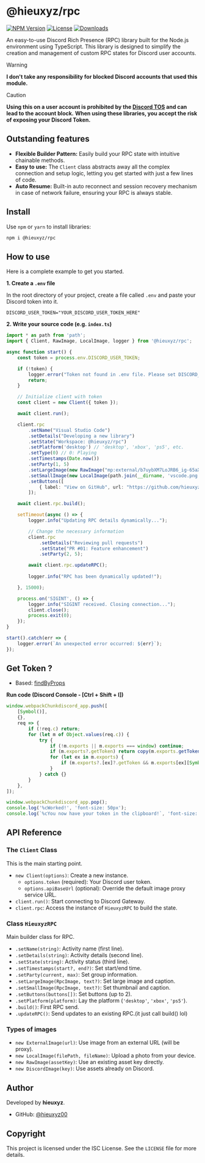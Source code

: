 # @hieuxyz/rpc

[![NPM Version](https://img.shields.io/npm/v/@hieuxyz/rpc.svg)](https://www.npmjs.com/package/@hieuxyz/rpc)
[![License](https://img.shields.io/npm/l/@hieuxyz/rpc.svg)](https://github.com/hieuxyz/rpc/blob/main/LICENSE)
[![Downloads](https://img.shields.io/npm/dt/@hieuxyz/rpc.svg)](https://www.npmjs.com/package/@hieuxyz/rpc)

An easy-to-use Discord Rich Presence (RPC) library built for the Node.js environment using TypeScript. This library is designed to simplify the creation and management of custom RPC states for Discord user accounts.

> [!WARNING]
> **I don't take any responsibility for blocked Discord accounts that used this module.**

> [!CAUTION]
> **Using this on a user account is prohibited by the [Discord TOS](https://discord.com/terms) and can lead to the account block.**
> **When using these libraries, you accept the risk of exposing your Discord Token.**

## Outstanding features

-   **Flexible Builder Pattern:** Easily build your RPC state with intuitive chainable methods.
-   **Easy to use:** The `Client` class abstracts away all the complex connection and setup logic, letting you get started with just a few lines of code.
-   **Auto Resume:** Built-in auto reconnect and session recovery mechanism in case of network failure, ensuring your RPC is always stable.

## Install

Use `npm` or `yarn` to install libraries:

```bash
npm i @hieuxyz/rpc
```

## How to use

Here is a complete example to get you started.

**1. Create a `.env` file**

In the root directory of your project, create a file called `.env` and paste your Discord token into it.

```
DISCORD_USER_TOKEN="YOUR_DISCORD_USER_TOKEN_HERE"
```

**2. Write your source code (e.g. `index.ts`)**

```typescript
import * as path from 'path';
import { Client, RawImage, LocalImage, logger } from '@hieuxyz/rpc';

async function start() {
    const token = process.env.DISCORD_USER_TOKEN;

    if (!token) {
        logger.error("Token not found in .env file. Please set DISCORD_USER_TOKEN.");
        return;
    }

    // Initialize client with token
    const client = new Client({ token });

    await client.run();

    client.rpc
        .setName("Visual Studio Code")
        .setDetails("Developing a new library")
        .setState("Workspace: @hieuxyz/rpc")
        .setPlatform('desktop') // 'desktop', 'xbox', 'ps5', etc.
        .setType(0) // 0: Playing
        .setTimestamps(Date.now())
        .setParty(1, 5)
        .setLargeImage(new RawImage("mp:external/b7uybXM7LoJRB6_ig-65aX6dCHm2qGCEe8CiS5j7c2M/https/cdn.worldvectorlogo.com/logos/typescript.svg"), "TypeScript")
        .setSmallImage(new LocalImage(path.join(__dirname, 'vscode.png'), 'vscode.png'), "VS Code")
        .setButtons([
            { label: "View on GitHub", url: "https://github.com/hieuxyz00/hieuxyz_rpc" }
        ]);

    await client.rpc.build();

    setTimeout(async () => {
        logger.info("Updating RPC details dynamically...");

        // Change the necessary information
        client.rpc
            .setDetails("Reviewing pull requests")
            .setState("PR #01: Feature enhancement")
            .setParty(2, 5);

        await client.rpc.updateRPC();
        
        logger.info("RPC has been dynamically updated!");

    }, 15000);

    process.on('SIGINT', () => {
        logger.info("SIGINT received. Closing connection...");
        client.close();
        process.exit(0);
    });
}

start().catch(err => {
    logger.error(`An unexpected error occurred: ${err}`);
});
```

## Get Token ?

- Based: [findByProps](https://discord.com/channels/603970300668805120/1085682686607249478/1085682686607249478)

<strong>Run code (Discord Console - [Ctrl + Shift + I])</strong>

```js
window.webpackChunkdiscord_app.push([
	[Symbol()],
	{},
	req => {
		if (!req.c) return;
		for (let m of Object.values(req.c)) {
			try {
				if (!m.exports || m.exports === window) continue;
				if (m.exports?.getToken) return copy(m.exports.getToken());
				for (let ex in m.exports) {
					if (m.exports?.[ex]?.getToken && m.exports[ex][Symbol.toStringTag] !== 'IntlMessagesProxy') return copy(m.exports[ex].getToken());
				}
			} catch {}
		}
	},
]);

window.webpackChunkdiscord_app.pop();
console.log('%cWorked!', 'font-size: 50px');
console.log(`%cYou now have your token in the clipboard!`, 'font-size: 16px');
```

## API Reference

### The `Client` Class

This is the main starting point.

-   `new Client(options)`: Create a new instance.
    -   `options.token` (required): Your Discord user token.
    -   `options.apiBaseUrl` (optional): Override the default image proxy service URL.
-   `client.run()`: Start connecting to Discord Gateway.
-   `client.rpc`: Access the instance of `HieuxyzRPC` to build the state.

### Class `HieuxyzRPC`

Main builder class for RPC.

-   `.setName(string)`: Activity name (first line).
-   `.setDetails(string)`: Activity details (second line).
-   `.setState(string)`: Activity status (third line).
-   `.setTimestamps(start?, end?)`: Set start/end time.
-   `.setParty(current, max)`: Set group information.
-   `.setLargeImage(RpcImage, text?)`: Set large image and caption.
-   `.setSmallImage(RpcImage, text?)`: Set thumbnail and caption.
-   `.setButtons(buttons[])`: Set buttons (up to 2).
-   `.setPlatform(platform)`: Lay the platform (`'desktop'`, `'xbox'`, `'ps5'`).
-   `.build()`: First RPC send.
-   `.updateRPC()`: Send updates to an existing RPC.(it just call build() lol)

### Types of images

-   `new ExternalImage(url)`: Use image from an external URL (will be proxy).
-   `new LocalImage(filePath, fileName)`: Upload a photo from your device.
-   `new RawImage(assetKey)`: Use an existing asset key directly.
-   `new DiscordImage(key)`: Use assets already on Discord.

## Author

Developed by **hieuxyz**.

-   GitHub: [@hieuxyz00](https://github.com/hieuxyz00)

## Copyright

This project is licensed under the ISC License. See the `LICENSE` file for more details.